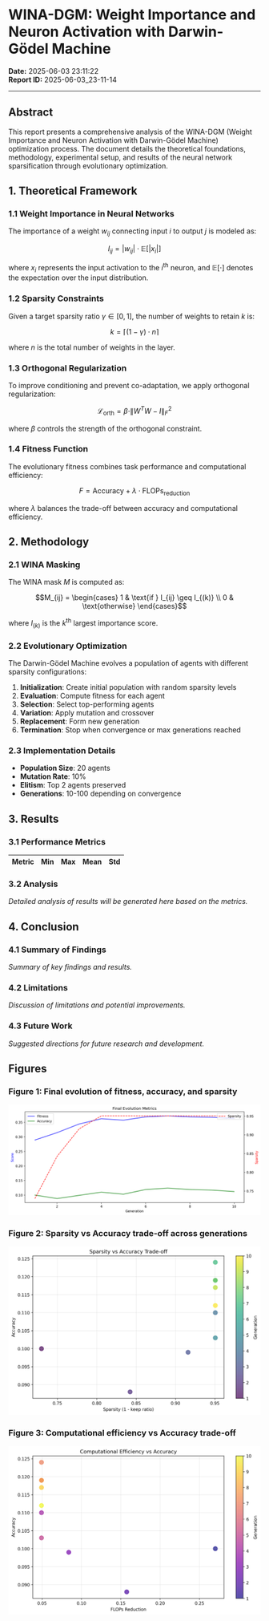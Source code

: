 # WINA-DGM: Weight Importance and Neuron Activation with Darwin-Gödel Machine

**Date:** 2025-06-03 23:11:22  
**Report ID:** 2025-06-03_23-11-14

---

## Abstract
This report presents a comprehensive analysis of the WINA-DGM (Weight Importance and Neuron Activation with Darwin-Gödel Machine) optimization process. The document details the theoretical foundations, methodology, experimental setup, and results of the neural network sparsification through evolutionary optimization.


## 1. Theoretical Framework

### 1.1 Weight Importance in Neural Networks

The importance of a weight $w_{ij}$ connecting input $i$ to output $j$ is modeled as:

$$I_{ij} = |w_{ij}| \cdot \mathbb{E}[|x_i|]$$

where $x_i$ represents the input activation to the $i^{\text{th}}$ neuron, and $\mathbb{E}[\cdot]$ denotes the expectation over the input distribution.

### 1.2 Sparsity Constraints

Given a target sparsity ratio $\gamma \in [0,1]$, the number of weights to retain $k$ is:

$$k = \lceil (1-\gamma) \cdot n \rceil$$

where $n$ is the total number of weights in the layer.

### 1.3 Orthogonal Regularization

To improve conditioning and prevent co-adaptation, we apply orthogonal regularization:

$$\mathcal{L}_{\text{orth}} = \beta \cdot \|W^T W - I\|_F^2$$

where $\beta$ controls the strength of the orthogonal constraint.

### 1.4 Fitness Function

The evolutionary fitness combines task performance and computational efficiency:

$$F = \text{Accuracy} + \lambda \cdot \text{FLOPs}_{\text{reduction}}$$

where $\lambda$ balances the trade-off between accuracy and computational efficiency.


## 2. Methodology

### 2.1 WINA Masking

The WINA mask $M$ is computed as:

$$M_{ij} = \begin{cases}
1 & \text{if } I_{ij} \geq I_{(k)} \\
0 & \text{otherwise}
\end{cases}$$

where $I_{(k)}$ is the $k^{\text{th}}$ largest importance score.

### 2.2 Evolutionary Optimization

The Darwin-Gödel Machine evolves a population of agents with different sparsity configurations:

1. **Initialization**: Create initial population with random sparsity levels
2. **Evaluation**: Compute fitness for each agent
3. **Selection**: Select top-performing agents
4. **Variation**: Apply mutation and crossover
5. **Replacement**: Form new generation
6. **Termination**: Stop when convergence or max generations reached

### 2.3 Implementation Details

- **Population Size**: 20 agents
- **Mutation Rate**: 10%
- **Elitism**: Top 2 agents preserved
- **Generations**: 10-100 depending on convergence


## 3. Results

### 3.1 Performance Metrics

| Metric | Min | Max | Mean | Std |
|--------|-----|-----|------|-----|


### 3.2 Analysis

*Detailed analysis of results will be generated here based on the metrics.*


## 4. Conclusion

### 4.1 Summary of Findings

*Summary of key findings and results.*

### 4.2 Limitations

*Discussion of limitations and potential improvements.*

### 4.3 Future Work

*Suggested directions for future research and development.*


## Figures

### Figure 1: Final evolution of fitness, accuracy, and sparsity

![](figure_1.png)

### Figure 2: Sparsity vs Accuracy trade-off across generations

![](figure_2.png)

### Figure 3: Computational efficiency vs Accuracy trade-off

![](figure_3.png)

